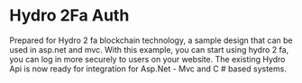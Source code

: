 # Hydro 2Fa Auth
Prepared for Hydro 2 fa blockchain technology, a sample design that can be used in asp.net and mvc. With this example, you can start using hydro 2 fa, you can log in more securely to users on your website. The existing Hydro Api is now ready for integration for Asp.Net - Mvc and C # based systems.

